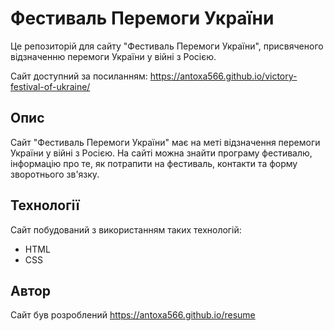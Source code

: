 # Фестиваль Перемоги України
Це репозиторій для сайту "Фестиваль Перемоги України", присвяченого відзначенню перемоги України у війні з Росією.

Сайт доступний за посиланням: https://antoxa566.github.io/victory-festival-of-ukraine/

## Опис
Сайт "Фестиваль Перемоги України" має на меті відзначення перемоги України у війні з Росією. На сайті можна знайти програму фестивалю, інформацію про те, як потрапити на фестиваль, контакти та форму зворотнього зв'язку.

## Технології
Сайт побудований з використанням таких технологій:

* HTML
* CSS

## Автор
Сайт був розроблений https://antoxa566.github.io/resume
